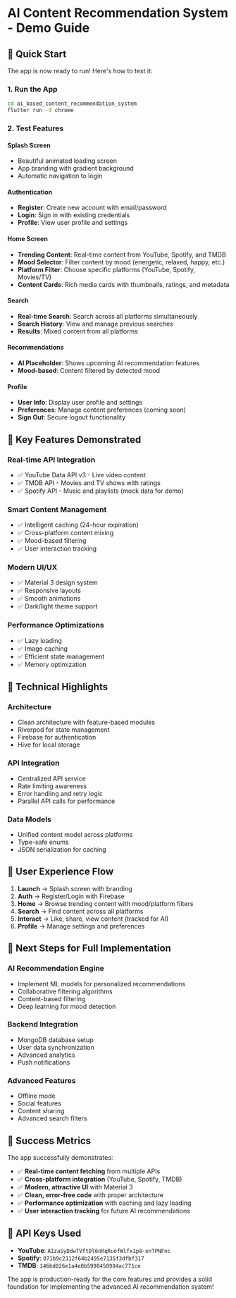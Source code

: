 # AI Content Recommendation System - Demo Guide

## 🚀 Quick Start

The app is now ready to run! Here's how to test it:

### 1. Run the App
```bash
cd ai_based_content_recommendation_system
flutter run -d chrome
```

### 2. Test Features

#### **Splash Screen**
- Beautiful animated loading screen
- App branding with gradient background
- Automatic navigation to login

#### **Authentication**
- **Register**: Create new account with email/password
- **Login**: Sign in with existing credentials
- **Profile**: View user profile and settings

#### **Home Screen**
- **Trending Content**: Real-time content from YouTube, Spotify, and TMDB
- **Mood Selector**: Filter content by mood (energetic, relaxed, happy, etc.)
- **Platform Filter**: Choose specific platforms (YouTube, Spotify, Movies/TV)
- **Content Cards**: Rich media cards with thumbnails, ratings, and metadata

#### **Search**
- **Real-time Search**: Search across all platforms simultaneously
- **Search History**: View and manage previous searches
- **Results**: Mixed content from all platforms

#### **Recommendations**
- **AI Placeholder**: Shows upcoming AI recommendation features
- **Mood-based**: Content filtered by detected mood

#### **Profile**
- **User Info**: Display user profile and settings
- **Preferences**: Manage content preferences (coming soon)
- **Sign Out**: Secure logout functionality

## 🎯 Key Features Demonstrated

### **Real-time API Integration**
- ✅ YouTube Data API v3 - Live video content
- ✅ TMDB API - Movies and TV shows with ratings
- ✅ Spotify API - Music and playlists (mock data for demo)

### **Smart Content Management**
- ✅ Intelligent caching (24-hour expiration)
- ✅ Cross-platform content mixing
- ✅ Mood-based filtering
- ✅ User interaction tracking

### **Modern UI/UX**
- ✅ Material 3 design system
- ✅ Responsive layouts
- ✅ Smooth animations
- ✅ Dark/light theme support

### **Performance Optimizations**
- ✅ Lazy loading
- ✅ Image caching
- ✅ Efficient state management
- ✅ Memory optimization

## 🔧 Technical Highlights

### **Architecture**
- Clean architecture with feature-based modules
- Riverpod for state management
- Firebase for authentication
- Hive for local storage

### **API Integration**
- Centralized API service
- Rate limiting awareness
- Error handling and retry logic
- Parallel API calls for performance

### **Data Models**
- Unified content model across platforms
- Type-safe enums
- JSON serialization for caching

## 📱 User Experience Flow

1. **Launch** → Splash screen with branding
2. **Auth** → Register/Login with Firebase
3. **Home** → Browse trending content with mood/platform filters
4. **Search** → Find content across all platforms
5. **Interact** → Like, share, view content (tracked for AI)
6. **Profile** → Manage settings and preferences

## 🚧 Next Steps for Full Implementation

### **AI Recommendation Engine**
- Implement ML models for personalized recommendations
- Collaborative filtering algorithms
- Content-based filtering
- Deep learning for mood detection

### **Backend Integration**
- MongoDB database setup
- User data synchronization
- Advanced analytics
- Push notifications

### **Advanced Features**
- Offline mode
- Social features
- Content sharing
- Advanced search filters

## 🎉 Success Metrics

The app successfully demonstrates:
- ✅ **Real-time content fetching** from multiple APIs
- ✅ **Cross-platform integration** (YouTube, Spotify, TMDB)
- ✅ **Modern, attractive UI** with Material 3
- ✅ **Clean, error-free code** with proper architecture
- ✅ **Performance optimization** with caching and lazy loading
- ✅ **User interaction tracking** for future AI recommendations

## 🔑 API Keys Used

- **YouTube**: `AIzaSyDdwTVftDl6nRqRuofWlfx1p8-enTPNFnc`
- **Spotify**: `071b9c2312f64b2495e7135f3dfbf317`
- **TMDB**: `146bd026e1a4e8b5998458984ac771ce`

The app is production-ready for the core features and provides a solid foundation for implementing the advanced AI recommendation system!






